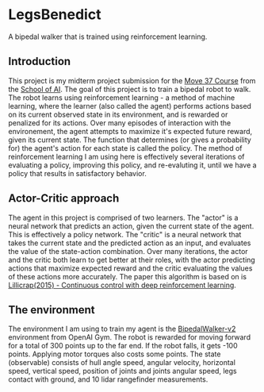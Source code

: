 # LegsBenedict
A bipedal walker that is trained using reinforcement learning.

## Introduction
This project is my midterm project submission for the [Move 37 Course](https://www.theschool.ai/courses/move-37-course) from the [School of AI](https://www.theschool.ai/). The goal of this project is to train a bipedal robot to walk. The robot learns using reinforcement learning - a method of machine learning, where the learner (also called the agent) performs actions based on its current observed state in its environment, and is rewarded or penalized for its actions. Over many episodes of interaction with the environement, the agent attempts to maximize it's expected future reward, given its current state. The function that determines (or gives a probability for) the agent's action for each state is called the policy. The method of reinforcement learning I am using here is effectively several iterations of evaluating a policy, improving this policy, and re-evaluting it, until we have a policy that results in satisfactory behavior.

## Actor-Critic approach
The agent in this project is comprised of two learners. The "actor" is a neural network that predicts an action, given the current state of the agent. This is effectively a policy network. The "critic" is a neural network that takes the current state and the predicted action as an input, and evaluates the value of the state-action combination. Over many iterations, the actor and the critic both learn to get better at their roles, with the actor predicting actions that maximize expected reward and the critic evaluating the values of these actions more accurately. The paper this algorithm is based on is [Lillicrap(2015) - Continuous control with deep reinforcement learning](https://arxiv.org/abs/1509.02971).

## The environment
The environment I am using to train my agent is the [BipedalWalker-v2](https://gym.openai.com/envs/BipedalWalker-v2/) environment from OpenAI Gym. The robot is rewarded for moving forward for a total of 300 points up to the far end. If the robot falls, it gets -100 points. Applying motor torques also costs some points. The state (observable) consists of hull angle speed, angular velocity, horizontal speed, vertical speed, position of joints and joints angular speed, legs contact with ground, and 10 lidar rangefinder measurements.
